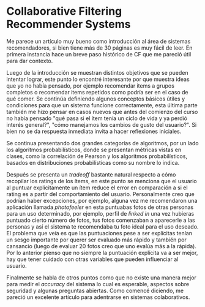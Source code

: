 # Collaborative Filtering Recommender Systems

Me parece un artículo muy bueno como introducción al área de sistemas recomendadores, si bien tiene más de 30 páginas es muy fácil de leer. En primera instancia 
hace un breve paso histórico de CF que me pareció útil para dar contexto.

Luego de la introducción se muestran distintos objetivos que se pueden intentar lograr, este punto lo encontré interesante por que muestra ideas que yo no había pensado,
por ejemplo recomendar items a grupos completos o recomendar items repetidos como podría ser en el caso de qué comer. Se continúa definiendo algunos conceptos básicos útiles
y condiciones para que un sistema funcione correctamente, esta última parte también me hizo pensar en casos nuevos que antes del comienzo del curso no había pensado "qué pasa si
el ítem tenía un ciclo de vida y ya perdió interés general?", "cómo manejamos los cambios de gusto del usuario?". Si bien no se da respuesta inmediata invita a hacer 
reflexiones iniciales.

Se continua presentando dos grandes categorías de algoritmos, por un lado los algoritmos probabilísticos, donde se presentan métricas vistas en clases, como la 
correlación de Pearson y los algoritmos probabilísticos, basados en distribuciones probabilísticas como su nombre lo indica.

Después se presenta un _tradeoff_ bastante natural respecto a cómo recopilar los ratings de los ítems, en este punto se menciona que el usuario al puntuar explicitamente
un ítem reduce el error en comparación a si el rating es a partir del comportamiento del usuario. Personalmente creo que podrían haber excepciones, por ejemplo, alguna vez me
recomendaron una aplicación llamada _photofeeler_ en esta puntuabas fotos de otras personas para un uso determinado, por ejemplo, perfil de _linked in_ una vez hubieras puntuado
cierto número de fotos, tus fotos comenzaban a aparecerle a las personas y así el sistema te recomendaba tu foto ideal para el uso deseado. El problema que veía es que las
puntuaciones pese a ser explícitas tenían un sesgo importante por querer ser evaluado más rápido y también por cansancio (luego de evaluar 20 fotos creo que uno evalúa más a la
rápida). Por lo anterior pienso que no siempre la puntuación explícita va a ser mejor, hay que tener cuidado con otras variables que pueden influenciar al usuario.

Finalmente se habla de otros puntos como que no existe una manera mejor para medir el _accuracy_ del sistema lo cual es esperable, aspectos sobre seguridad y algunas preguntas
abiertas. Como comencé diciendo, me pareció un excelente artículo para adentrarse en sistemas colaborativos.
